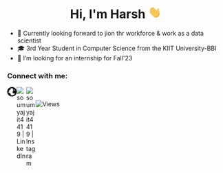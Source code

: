 <h1 align="center"> Hi, I'm Harsh <img src="https://raw.githubusercontent.com/ABSphreak/ABSphreak/master/gifs/Hi.gif" width="30px"></h1>

-   Currently looking forward to jion thr workforce & work as a data scientist
- 🎓 3rd Year Student in Computer Science from the KIIT University-BBI
- 💼 I’m looking for an internship for Fall'23

### Connect with me:
[<img align="left" alt="webpage" width="22px" src="https://raw.githubusercontent.com/iconic/open-iconic/master/svg/globe.svg" />][website]
[<img align="left" alt="soumyajit4419  | LinkedIn" width="22px" src="https://cdn.jsdelivr.net/npm/simple-icons@v3/icons/linkedin.svg" />][linkedin]
[<img align="left" alt="soumyajit4419  | Instagram" width="22px" src="https://cdn.jsdelivr.net/npm/simple-icons@v3/icons/instagram.svg" />][instagram]
<br />

[website]: https://kg16.github.io/
[linkedin]: https://www.linkedin.com/in/kritigoyal16/
[instagram]: https://www.instagram.com/hharshkumarr/


<div class="views">
    <span class="views">
        <img src="https://visitor-badge.glitch.me/badge?page_id=igotharsh.igotharsh" alt="Views"/>
    </span>
</div>


